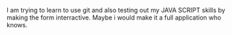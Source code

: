 I am trying to learn to use git and also testing out my JAVA SCRIPT skills by making the form interractive. 
Maybe i would make it a full application who knows.
